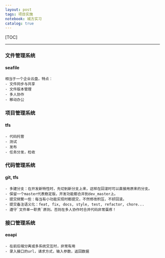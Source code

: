 ```yaml
---
layout: post
tags: 项目实施
notebook: 城方实习
catalog: true
---
```


[TOC]

---

[//]:<> (项目管理要像写代码一样，低耦合高内聚。)

### 文件管理系统
#### seafile
    相当于一个企业云盘，特点：
    - 文件同步与共享
    - 文件版本管理
    - 多人协作
    - 移动办公

### 项目管理系统
#### tfs
    - 代码托管
    - 测试
    - 发布
    - 任务分发，检收

### 代码管理系统
#### git, tfs
    - 多建分支：在开发新特性时，先切到新分支上来，这样在回滚时可以直接用原来的分支。
    - 保留一个master代表稳定版，开发功能都合并到dev_master上。
    - 提交频繁一些：每当有小功能实现时都提交，不然修改积压，不好回滚。
    - 提交备注语义化：feat, fix, docs, style, test, refactor, chore...
    - 遵守`文件单一职责`原则。否则在多人协作时合并代码非常蛋疼！
    
### 接口管理系统
#### eoapi
    - 在前后端分离或多系统交互时，非常有用
    - 录入接口的url，请求方式，输入参数，返回数据